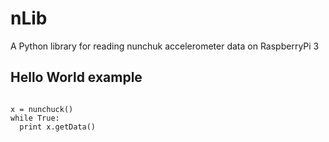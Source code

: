 # nLib
A Python library for reading nunchuk accelerometer data on RaspberryPi 3

## Hello World example
``` from nLib import nunchuck

x = nunchuck()
while True:
  print x.getData()
```
